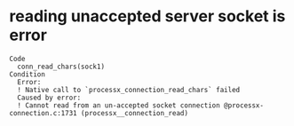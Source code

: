 # reading unaccepted server socket is error

    Code
      conn_read_chars(sock1)
    Condition
      Error:
      ! Native call to `processx_connection_read_chars` failed
      Caused by error:
      ! Cannot read from an un-accepted socket connection @processx-connection.c:1731 (processx__connection_read)


